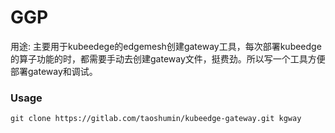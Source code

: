 # GGP

用途: 主要用于kubeedege的edgemesh创建gateway工具，每次部署kubeedge的算子功能的时，都需要手动去创建gateway文件，挺费劲。所以写一个工具方便部署gateway和调试。

### Usage 

```shell
git clone https://gitlab.com/taoshumin/kubeedge-gateway.git kgway
```